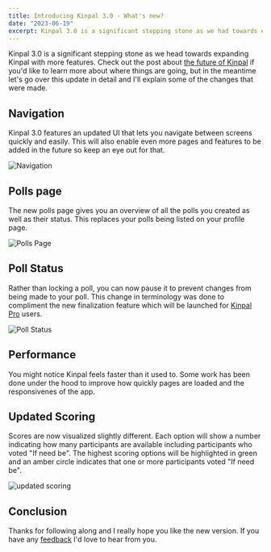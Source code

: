 ```yaml
---
title: Introducing Kinpal 3.0 - What's new?
date: "2023-06-19"
excerpt: Kinpal 3.0 is a significant stepping stone as we had towards expanding Kinpal with more features.
---
```


Kinpal 3.0 is a significant stepping stone as we head towards expanding Kinpal with more features. Check out the post about [the future of Kinpal](/blog/the-future-of-kinpal) if you'd like to learn more about where things are going, but in the meantime let's go over this update in detail and I'll explain some of the changes that were made.

## Navigation

Kinpal 3.0 features an updated UI that lets you navigate between screens quickly and easily. This will also enable even more pages and features to be added in the future so keep an eye out for that.

![Navigation](/static/images/introducing-kinpal-3-0/navigation.png)

## Polls page

The new polls page gives you an overview of all the polls you created as well as their status. This replaces your polls being listed on your profile page.

![Polls Page](/static/images/introducing-kinpal-3-0/polls-page.png)

## Poll Status

Rather than locking a poll, you can now pause it to prevent changes from being made to your poll. This change in terminology was done to compliment the new finalization feature which will be launched for [Kinpal Pro](/blog/introducing-kinpal-pro) users.

![Poll Status](/static/images/introducing-kinpal-3-0/poll-status.png)

## Performance

You might notice Kinpal feels faster than it used to. Some work has been done under the hood to improve how quickly pages are loaded and the responsivenes of the app.

## Updated Scoring

Scores are now visualized slightly different. Each option will show a number indicating how many participants are available including participants who voted "If need be". The highest scoring options will be highlighted in green and an amber circle indicates that one or more participants voted "If need be".

![updated scoring](/static/images/introducing-kinpal-3-0/updated-scoring.png)

## Conclusion

Thanks for following along and I really hope you like the new version. If you have any [feedback](mailto:feedback@kinpal.com) I'd love to hear from you.
